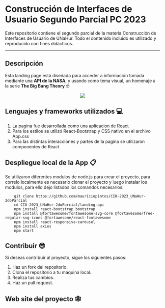 # Construcción de Interfaces de Usuario Segundo Parcial PC 2023
Este repositorio contiene el segundo parcial de la materia Construcción de Interfaces de Usuario de UNaHur. Todo el contenido incluido es utilizado y reproducido con fines didácticos.
***
## Descripción
Esta landing page está diseñada para acceder a información tomada mediante una **API de la NASA**, y usando como tema visual, un homenaje a la serie __**The Big Bang Theory**__ 🤓  
<p align="center">
  <img src="https://de.web.img2.acsta.net/r_654_368/img/3f/b7/3fb7d376ddaecafa59aba1df5fb459ff.jpg">
</p>

  
  
  
## Lenguajes y frameworks utilizados 💻
1. La pagina fue desarrollada como una aplicacion de React
2. Para los estilos se utilizó React-Bootstrap y CSS nativo en el archivo App.css
3. Para las distintas interacciones y partes de la pagina se utilizaron componentes de React
  
  
## Despliegue local de la App 📋
Se utilizaron diferentes modulos de node.js para crear el proyecto, para correlo localmente es necesario clonar el proyecto y luego instalar los modulos, para ello dejo listados los comandos necesarios:  

        git clone https://github.com/mauriciopintos/CIU-2023_UNaHur-2doParcial  
        cd CIU-2023_UNaHur-2doParcial/landing-api  
        npm install react-bootstrap bootstrap  
        npm install @fortawesome/fontawesome-svg-core @fortawesome/free-regular-svg-icons @fortawesome/react-fontawesome   
        npm install react-responsive-carousel  
        npm install axios  
        npm start  


## Contribuir 😎
Si deseas contribuir al proyecto, sigue los siguientes pasos:
1. Haz un fork del repositorio.
2. Clona el repositorio a tu máquina local.
3. Realiza tus cambios.
4. Haz un pull request.
  
  
## Web site del proyecto 🕸️

